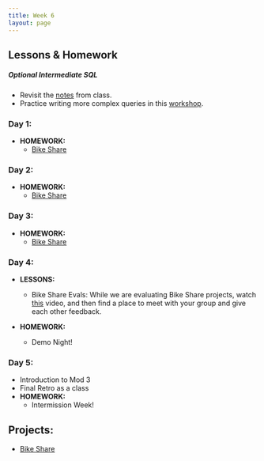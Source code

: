```yaml
---
title: Week 6
layout: page
---
```


## Lessons & Homework

##### Optional Intermediate SQL

* Revisit the [notes](https://github.com/turingschool/lesson_plans/blob/master/ruby_03-professional_rails_applications/intermediate_sql.md) from class.
* Practice writing more complex queries in this [workshop](../misc/complex_queries).

### Day 1:

* **HOMEWORK:**
  - [Bike Share](../projects/bike-share-redux.md)

### Day 2:

* **HOMEWORK:**
  - [Bike Share](../projects/bike-share-redux.md)

### Day 3:

* **HOMEWORK:**
  - [Bike Share](../projects/bike-share-redux.md)

### Day 4:

* **LESSONS:**
    - Bike Share Evals: While we are evaluating Bike Share projects, watch [this](https://brightonruby.com/2017/this-code-sucks-a-story-about-non-violent-communication-nadia-odunayo/) video, and then find a place to meet with your group and give each other feedback.

* **HOMEWORK:**
  - Demo Night!

### Day 5:

* Introduction to Mod 3
* Final Retro as a class
* **HOMEWORK:**
  - Intermission Week!

## Projects:

* [Bike Share](../projects/bike-share-redux.md)
